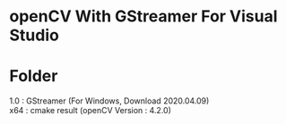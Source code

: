# openCV With GStreamer For Visual Studio


# Folder
1.0 : GStreamer (For Windows, Download 2020.04.09)  
x64 : cmake result (openCV Version : 4.2.0)  
